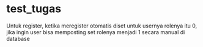 # test_tugas

Untuk register, ketika meregister otomatis diset untuk usernya rolenya itu 0, jika ingin user bisa memposting set rolenya menjadi 1 secara manual di database
